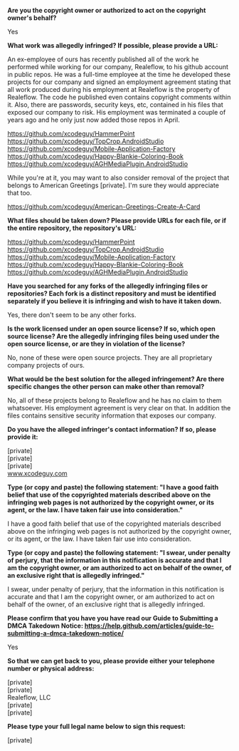 __Are you the copyright owner or authorized to act on the copyright owner's behalf?__  

Yes

__What work was allegedly infringed? If possible, please provide a URL:__  

An ex-employee of ours has recently published all of the work he performed while working for our company, Realeflow, to his github account in public repos. He was a full-time employee at the time he developed these projects for our company and signed an employment agreement stating that all work produced during his employment at Realeflow is the property of Realeflow. The code he published even contains copyright comments within it. Also, there are passwords, security keys, etc, contained in his files that exposed our company to risk. His employment was terminated a couple of years ago and he only just now added those repos in April.

https://github.com/xcodeguy/HammerPoint  
https://github.com/xcodeguy/TopCrop.AndroidStudio  
https://github.com/xcodeguy/Mobile-Application-Factory  
https://github.com/xcodeguy/Happy-Blankie-Coloring-Book  
https://github.com/xcodeguy/AGHMediaPlugin.AndroidStudio  

While you're at it, you may want to also consider removal of the project that belongs to American Greetings [private]. I'm sure they would appreciate that too.

https://github.com/xcodeguy/American-Greetings-Create-A-Card

__What files should be taken down? Please provide URLs for each file, or if the entire repository, the repository's URL:__  

https://github.com/xcodeguy/HammerPoint  
https://github.com/xcodeguy/TopCrop.AndroidStudio  
https://github.com/xcodeguy/Mobile-Application-Factory  
https://github.com/xcodeguy/Happy-Blankie-Coloring-Book  
https://github.com/xcodeguy/AGHMediaPlugin.AndroidStudio  

__Have you searched for any forks of the allegedly infringing files or repositories? Each fork is a distinct repository and must be identified separately if you believe it is infringing and wish to have it taken down.__  

Yes, there don't seem to be any other forks.

__Is the work licensed under an open source license? If so, which open source license? Are the allegedly infringing files being used under the open source license, or are they in violation of the license?__  

No, none of these were open source projects. They are all proprietary company projects of ours.

__What would be the best solution for the alleged infringement? Are there specific changes the other person can make other than removal?__  

No, all of these projects belong to Realeflow and he has no claim to them whatsoever. His employment agreement is very clear on that. In addition the files contains sensitive security information that exposes our company.

__Do you have the alleged infringer's contact information? If so, please provide it:__  

[private]    
[private]    
[private]    
www.xcodeguy.com

__Type (or copy and paste) the following statement: "I have a good faith belief that use of the copyrighted materials described above on the infringing web pages is not authorized by the copyright owner, or its agent, or the law. I have taken fair use into consideration."__  

I have a good faith belief that use of the copyrighted materials described above on the infringing web pages is not authorized by the copyright owner, or its agent, or the law. I have taken fair use into consideration.

__Type (or copy and paste) the following statement: "I swear, under penalty of perjury, that the information in this notification is accurate and that I am the copyright owner, or am authorized to act on behalf of the owner, of an exclusive right that is allegedly infringed."__  

I swear, under penalty of perjury, that the information in this notification is accurate and that I am the copyright owner, or am authorized to act on behalf of the owner, of an exclusive right that is allegedly infringed.

__Please confirm that you have you have read our Guide to Submitting a DMCA Takedown Notice: https://help.github.com/articles/guide-to-submitting-a-dmca-takedown-notice/__  

Yes

__So that we can get back to you, please provide either your telephone number or physical address:__  

[private]   
[private]   
Realeflow, LLC  
[private]   
[private]  

__Please type your full legal name below to sign this request:__  

[private]
